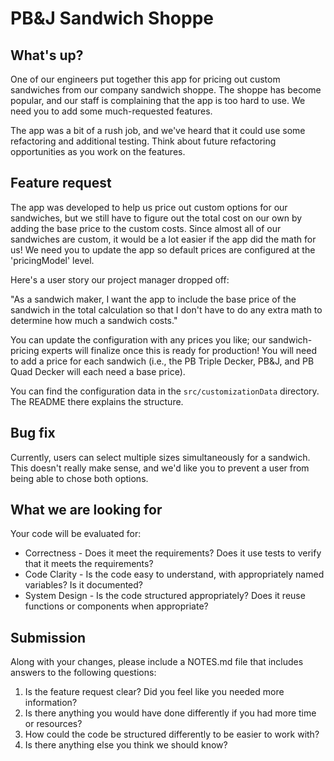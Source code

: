 # PB&J Sandwich Shoppe

## What's up?

One of our engineers put together this app for pricing out custom sandwiches from our company sandwich shoppe. The shoppe has become popular, and our staff is complaining that the app is too hard to use. We need you to add some much-requested features.

The app was a bit of a rush job, and we've heard that it could use some refactoring and additional testing. Think about future refactoring opportunities as you work on the features.

## Feature request

The app was developed to help us price out custom options for our sandwiches, but we still have to figure out
the total cost on our own by adding the base price to the custom costs. Since almost all of our sandwiches are custom,
it would be a lot easier if the app did the math for us! We need you to update the app so default prices are configured at
the 'pricingModel' level.

Here's a user story our project manager dropped off:

"As a sandwich maker, I want the app to include the base price of the sandwich in the
total calculation so that I don't have to do any extra math to determine how much a sandwich costs."

You can update the configuration with any prices you like; our sandwich-pricing experts will finalize once this is ready for production! You will need to add a price for each sandwich (i.e., the PB Triple Decker, PB&J, and PB Quad Decker will each need a base price).

You can find the configuration data in the `src/customizationData` directory. The README there explains the structure.

## Bug fix

Currently, users can select multiple sizes simultaneously for a sandwich.
This doesn't really make sense, and we'd like you to prevent a user from being able to chose both options.

## What we are looking for

Your code will be evaluated for:
* Correctness - Does it meet the requirements?  Does it use tests to verify that it meets the requirements?
* Code Clarity - Is the code easy to understand, with appropriately named variables?  Is it documented?
* System Design - Is the code structured appropriately?  Does it reuse functions or components when appropriate?

## Submission

Along with your changes, please include a NOTES.md file that includes answers to the following questions:

1. Is the feature request clear? Did you feel like you needed more information?
2. Is there anything you would have done differently if you had more time or resources?
3. How could the code be structured differently to be easier to work with?
4. Is there anything else you think we should know?
